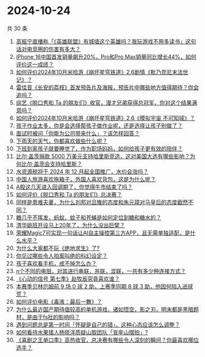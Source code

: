 # 2024-10-24

共 30 条

<!-- BEGIN -->
<!-- 最后更新时间 Thu Oct 24 2024 00:25:23 GMT+0800 (China Standard Time) -->

1. [高振宁直播称「《英雄联盟》有城墙这个英雄吗？我玩游戏不用多读书」这句话对电竞圈的伤害有多大？](https://www.zhihu.com/question/1808316781)
1. [iPhone 16中国首发销量飙升20%，Pro和Pro Max销量同比增长44%，如何评价这一成绩？](https://www.zhihu.com/question/1277322567)
1. [如何评价2024年10月米哈游《崩坏星穹铁道》2.6剧情《毗乃昆尼末法世记》？](https://www.zhihu.com/question/1662925020)
1. [雷佳音《长安的荔枝》首发预告片及海报，预告片中哪些地方值得期待？你会追吗？](https://www.zhihu.com/question/1255713984)
1. [综艺《脱口秀和 Ta 的朋友们》收官，漫才兄弟获得总冠军，你对这个结果满意吗？](https://www.zhihu.com/question/1837578646)
1. [如何评价2024年10月米哈游《崩坏星穹铁道》2.6《模拟宇宙 不可知域》？](https://www.zhihu.com/question/1734141781)
1. [孩子作业太多，你是会选择帮孩子做作业呢，还是选择让孩子别做了？](https://www.zhihu.com/question/861502850)
1. [面试时被问「你能为公司带来什么」？该怎样回答？](https://www.zhihu.com/question/992501337)
1. [下雨天的天气，你都喜欢做些什么呢？](https://www.zhihu.com/question/1656558497)
1. [下班到家孩子就要睡觉了，作为职场妈妈，如何给孩子更有效的陪伴？](https://www.zhihu.com/question/1083318685)
1. [比尔·盖茨捐款 5000 万美元支持哈里斯竞选，这对美国大选有哪些影响？为何比尔·盖茨会支持哈里斯？](https://www.zhihu.com/question/1775700972)
1. [水资源税将于 2024 年 12 月起全国推广，水价会涨吗？](https://www.zhihu.com/question/1045158843)
1. [中国人旅游喜欢拖箱子，外国人喜欢背包，这是为什么呢？](https://www.zhihu.com/question/852644173)
1. [A股这几天进入回调期了，你觉得牛市结束了吗？](https://www.zhihu.com/question/946270241)
1. [如何评价《脱口秀和 Ta 的朋友们》总决赛？](https://www.zhihu.com/question/1734449959)
1. [同样是患难夫妻，为什么刘邦对吕雉的态度和朱元璋对马皇后的态度截然不同？](https://www.zhihu.com/question/575052609)
1. [糖几乎不挥发，蚂蚁、蚊子和苍蝇是如何定位到糖和糖水的？](https://www.zhihu.com/question/1356736560)
1. [清华姚班开设马上20年了，为什么没出巨擘？](https://www.zhihu.com/question/667767788)
1. [荣耀Magic7可实现一句话让AI自主操控第三方APP，且无需单独适配，是什么水平？](https://www.zhihu.com/question/1812879960)
1. [为什么大家都不玩《绝地求生》了?](https://www.zhihu.com/question/333808959)
1. [你见过哪些令人拍案叫绝的科幻设定？](https://www.zhihu.com/question/286130359)
1. [孩子喜欢看手机，戒不掉怎么办？](https://www.zhihu.com/question/1727862253)
1. [n个不同的电阻，对其进行串联，并联，混联，一共有多少种连接方式？](https://www.zhihu.com/question/668579550)
1. [《心动的信号 第七季》赵牧辰究竟喜欢谁？](https://www.zhihu.com/question/823045622)
1. [本赛季贝林厄姆前 9 场 0 球 2 助，上赛季同期 8 球 3 助，他因何陷入进球荒？](https://www.zhihu.com/question/1627675812)
1. [如何评价电影《毒液：最后一舞》？](https://www.zhihu.com/question/1673429555)
1. [为什么最近国产期待值较高的单机游戏，诸如悟空，影之刃，明末都是黑暗题材，是由于fs社的影响吗？](https://www.zhihu.com/question/1553437611)
1. [遇到问题总是第一时间「怀疑是自己的错」，这种心态应该怎么调整？](https://www.zhihu.com/question/788242330)
1. [如何看待水果猎人杨晓洋质疑山取团队「哀牢山摆拍」?](https://www.zhihu.com/question/1733639100)
1. [《喜剧之王单口季》高热收官，总决赛有哪些令人深刻的瞬间？你最喜欢哪位选手？](https://www.zhihu.com/question/1552296089)

<!-- END -->
